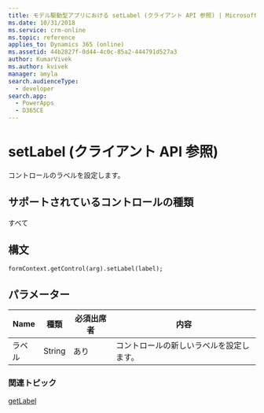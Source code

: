 ```yaml
---
title: モデル駆動型アプリにおける setLabel (クライアント API 参照) | MicrosoftDocs
ms.date: 10/31/2018
ms.service: crm-online
ms.topic: reference
applies_to: Dynamics 365 (online)
ms.assetid: 44b2827f-0d44-4c0c-85a2-444791d527a3
author: KumarVivek
ms.author: kvivek
manager: amyla
search.audienceType:
  - developer
search.app:
  - PowerApps
  - D365CE
---
```

# <a name="setlabel-client-api-reference"></a>setLabel (クライアント API 参照)



コントロールのラベルを設定します。

## <a name="control-types-supported"></a>サポートされているコントロールの種類

すべて

## <a name="syntax"></a>構文

`formContext.getControl(arg).setLabel(label);`

## <a name="parameter"></a>パラメーター

|Name|種類​​|必須出席者|内容|
|--|--|--|--|
|ラベル|String|あり|コントロールの新しいラベルを設定します。|

### <a name="related-topics"></a>関連トピック

[getLabel](getLabel.md)